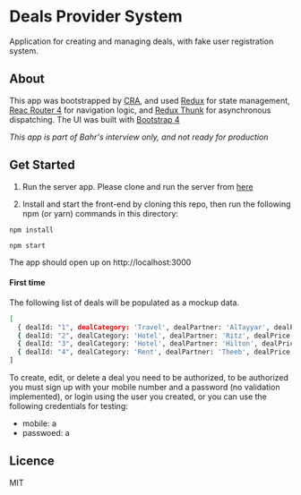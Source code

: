 # Deals Provider System

Application for creating and managing deals, with fake user registration system.

## About

This app was bootstrapped by [CRA](https://github.com/facebook/create-react-app), and used [Redux](https://redux.js.org/) for state management, [Reac Router 4](https://reacttraining.com) for navigation logic, and [Redux Thunk](https://www.npmjs.com/package/redux-thunk) for asynchronous dispatching. The UI was built with [Bootstrap 4](https://getbootstrap.com/)

 *This app is part of Bahr's interview only, and not ready for production*

## Get Started

 1. Run the server app. Please clone and run the server from [here](https://github.com/iHani/my-deals-server)

 2. Install and start the front-end by cloning this repo, then run the following npm (or yarn) commands in this directory:

  `npm install`

  `npm start`

The app should open up on http://localhost:3000

#### First time

The following list of deals will be populated as a mockup data.

```sh
[
  { dealId: "1", dealCategory: 'Travel', dealPartner: 'AlTayyar', dealPrice: 200 },
  { dealId: "2", dealCategory: 'Hotel', dealPartner: 'Ritz', dealPrice: 2500 },
  { dealId: "3", dealCategory: 'Hotel', dealPartner: 'Hilton', dealPrice: 1500 },
  { dealId: "4", dealCategory: 'Rent', dealPartner: 'Theeb', dealPrice: 80 },
]
```

To create, edit, or delete a deal you need to be authorized, to be authorized you must sign up with your mobile number and a password (no validation implemented), or login using the user you created, or you can use the following credentials for testing:

 * mobile: a
 * passwoed: a

## Licence

MIT
